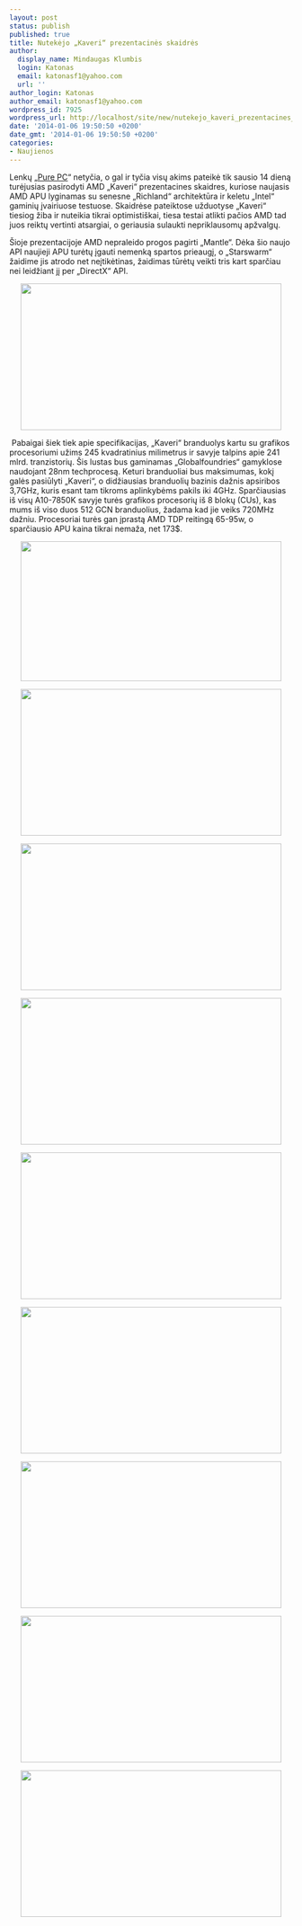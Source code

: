 ```yaml
---
layout: post
status: publish
published: true
title: Nutekėjo „Kaveri“ prezentacinės skaidrės
author:
  display_name: Mindaugas Klumbis
  login: Katonas
  email: katonasf1@yahoo.com
  url: ''
author_login: Katonas
author_email: katonasf1@yahoo.com
wordpress_id: 7925
wordpress_url: http://localhost/site/new/nutekejo_kaveri_prezentacines_skaidres/
date: '2014-01-06 19:50:50 +0200'
date_gmt: '2014-01-06 19:50:50 +0200'
categories:
- Naujienos
---
```

<p>
	Lenkų &bdquo;<u><a href="http://www.purepc.pl/amd_kaveri_tech_day/pelna_lista_procesorow_amd_kaveri_i_specyfikacja_techniczna">Pure PC</a></u>&ldquo; netyčia, o gal ir tyčia visų akims pateikė tik sausio 14 dieną turėjusias pasirodyti AMD &bdquo;Kaveri&ldquo; prezentacines skaidres, kuriose naujasis AMD APU lyginamas su senesne &bdquo;Richland&ldquo; architektūra ir keletu &bdquo;Intel&ldquo; gaminių įvairiuose testuose. Skaidrėse pateiktose užduotyse &bdquo;Kaveri&ldquo; tiesiog žiba ir nuteikia tikrai optimisti&scaron;kai, tiesa testai atlikti pačios AMD tad juos reiktų vertinti atsargiai, o geriausia sulaukti nepriklausomų apžvalgų.</p>
<p>
	&Scaron;ioje prezentacijoje AMD nepraleido progos pagirti &bdquo;Mantle&ldquo;. Dėka &scaron;io naujo API naujieji APU turėtų įgauti nemenką spartos prieaugį, o &bdquo;Starswarm&ldquo; žaidime jis atrodo net neįtikėtinas, žaidimas tūrėtų veikti tris kart sparčiau nei leidžiant jį per &bdquo;DirectX&ldquo; API.</p>
<p style="text-align: center;">
	<a href="http://technews.lt/userfiles/AMD-Mantle-vs-DirectX-Performance.jpeg"><img alt="" src="http://technews.lt/userfiles/AMD-Mantle-vs-DirectX-Performance.jpeg" style="width: 464px; height: 261px;" /></a></p>
<p>
	&nbsp;Pabaigai &scaron;iek tiek apie specifikacijas, &bdquo;Kaveri&ldquo; branduolys kartu su grafikos procesoriumi užims 245 kvadratinius milimetrus ir savyje talpins apie 241 mlrd. tranzistorių. &Scaron;is lustas bus gaminamas &bdquo;Globalfoundries&ldquo; gamyklose naudojant 28nm techprocesą. Keturi branduoliai bus maksimumas, kokį galės pasiūlyti &bdquo;Kaveri&ldquo;, o didžiausias branduolių bazinis dažnis apsiribos 3,7GHz, kuris esant tam tikroms aplinkybėms pakils iki 4GHz. Sparčiausias i&scaron; visų A10-7850K savyje turės grafikos procesorių i&scaron; 8 blokų (CUs), kas mums i&scaron; viso duos 512 GCN branduolius, žadama kad jie veiks 720MHz dažniu. Procesoriai turės gan įprastą AMD TDP reitingą 65-95w, o sparčiausio APU kaina tikrai nemaža, net 173$.</p>
<p style="text-align: center;">
	<a href="http://technews.lt/userfiles/Kaveri lineup.JPG"><img alt="" src="http://technews.lt/userfiles/Kaveri lineup.JPG" style="width: 464px; height: 249px;" /></a></p>
<p style="text-align: center;">
	<a href="http://technews.lt/userfiles/Kaveri-APU-Gaming-Performance.jpg"><img alt="" src="http://technews.lt/userfiles/Kaveri-APU-Gaming-Performance.jpg" style="width: 464px; height: 261px;" /></a></p>
<p style="text-align: center;">
	<a href="http://technews.lt/userfiles/Kaveri-Gaming-Performance.jpg"><img alt="" src="http://technews.lt/userfiles/Kaveri-Gaming-Performance.jpg" style="width: 464px; height: 261px;" /></a></p>
<p style="text-align: center;">
	<a href="http://technews.lt/userfiles/AMD-A10-7850K-Performance.jpg"><img alt="" src="http://technews.lt/userfiles/AMD-A10-7850K-Performance.jpg" style="width: 464px; height: 261px;" /></a></p>
<p style="text-align: center;">
	<a href="http://technews.lt/userfiles/A10-7850K-vs-Core-i5-4670K1.jpg"><img alt="" src="http://technews.lt/userfiles/A10-7850K-vs-Core-i5-4670K1.jpg" style="width: 464px; height: 261px;" /></a></p>
<p style="text-align: center;">
	<a href="http://technews.lt/userfiles/Mantle-vs-DirectX.jpg"><img alt="" src="http://technews.lt/userfiles/Mantle-vs-DirectX.jpg" style="width: 464px; height: 261px;" /></a></p>
<p style="text-align: center;">
	<a href="http://technews.lt/userfiles/Kaveri-APU-PCMark-8-Performance.jpg"><img alt="" src="http://technews.lt/userfiles/Kaveri-APU-PCMark-8-Performance.jpg" style="width: 464px; height: 261px;" /></a></p>
<p style="text-align: center;">
	<a href="http://technews.lt/userfiles/AMD-Kaveri-With-Mantle1.jpg"><img alt="" src="http://technews.lt/userfiles/AMD-Kaveri-With-Mantle1.jpg" style="width: 464px; height: 261px;" /></a></p>
<p style="text-align: center;">
	<a href="http://technews.lt/userfiles/Kaveri-APU-HSA-performance1.jpg"><img alt="" src="http://technews.lt/userfiles/Kaveri-APU-HSA-performance1.jpg" style="width: 464px; height: 261px;" /></a></p>

